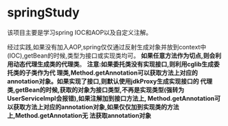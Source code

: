 # springStudy
该项目主要是学习spring IOC和AOP以及自定义注解。

经过实践,如果没有加入AOP,spring仅仅通过反射生成对象并放到context中(IOC),getBean的时候,类型为接口或实现类均可。
**如果任意方法作为切点,则会利用动态代理生成类的代理类**。
**注意:如果委托类没有实现接口,则利用cglib生成委托类的子类作为代
理类,Method.getAnnotation可以获取方法上对应的annotation对象。如果实现了接口,则默认使用jdkProxy生成实现接口的
代理类,getBean的时候,获取的对象为接口类型,不再是实现类型(强转为UserServiceImpl会报错),如果注解加到接口方法上,
Method.getAnnotation可以获取方法上对应的annotation对象,如果仅仅加到实现类的方法上,Method.getAnnotation无
法获取annotation对象**
